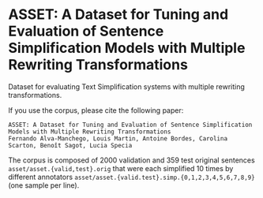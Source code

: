 # ASSET: A Dataset for Tuning and Evaluation of Sentence Simplification Models with Multiple Rewriting Transformations 

Dataset for evaluating Text Simplification systems with multiple rewriting transformations.

If you use the corpus, please cite the following paper:
```
ASSET: A Dataset for Tuning and Evaluation of Sentence Simplification Models with Multiple Rewriting Transformations 
Fernando Alva-Manchego, Louis Martin, Antoine Bordes, Carolina Scarton, Benoît Sagot, Lucia Specia
```

The corpus is composed of 2000 validation and 359 test original sentences `asset/asset.{valid,test}.orig` that were each simplified 10 times by different annotators `asset/asset.{valid.test}.simp.{0,1,2,3,4,5,6,7,8,9}` (one sample per line).
